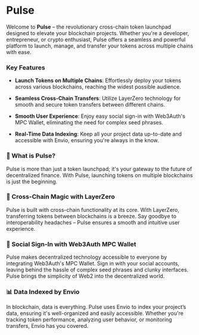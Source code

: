 # Pulse

Welcome to **Pulse** – the revolutionary cross-chain token launchpad designed to elevate your blockchain projects. Whether you're a developer, entrepreneur, or crypto enthusiast, Pulse offers a seamless and powerful platform to launch, manage, and transfer your tokens across multiple chains with ease.

### Key Features

- **Launch Tokens on Multiple Chains**: Effortlessly deploy your tokens across various blockchains, reaching the widest possible audience.

- **Seamless Cross-Chain Transfers**: Utilize LayerZero technology for smooth and secure token transfers between different chains.

- **Smooth User Experience**: Enjoy easy social sign-in with Web3Auth's MPC Wallet, eliminating the need for complex seed phrases.

- **Real-Time Data Indexing**: Keep all your project data up-to-date and accessible with Envio, ensuring you're always in the know.

### 🚀 What is Pulse?

Pulse is more than just a token launchpad; it's your gateway to the future of decentralized finance. With Pulse, launching tokens on multiple blockchains is just the beginning.

### 🌉 Cross-Chain Magic with LayerZero

Pulse is built with cross-chain functionality at its core. With LayerZero, transferring tokens between blockchains is a breeze. Say goodbye to interoperability headaches – Pulse ensures a smooth and intuitive user experience.

### 🔐 Social Sign-In with Web3Auth MPC Wallet

Pulse makes decentralized technology accessible to everyone by integrating Web3Auth's MPC Wallet. Sign in with your social accounts, leaving behind the hassle of complex seed phrases and clunky interfaces. Pulse brings the simplicity of Web2 into the decentralized world.

### 📊 Data Indexed by Envio

In blockchain, data is everything. Pulse uses Envio to index your project’s data, ensuring it's well-organized and easily accessible. Whether you're tracking token performance, analyzing user behavior, or monitoring transfers, Envio has you covered.